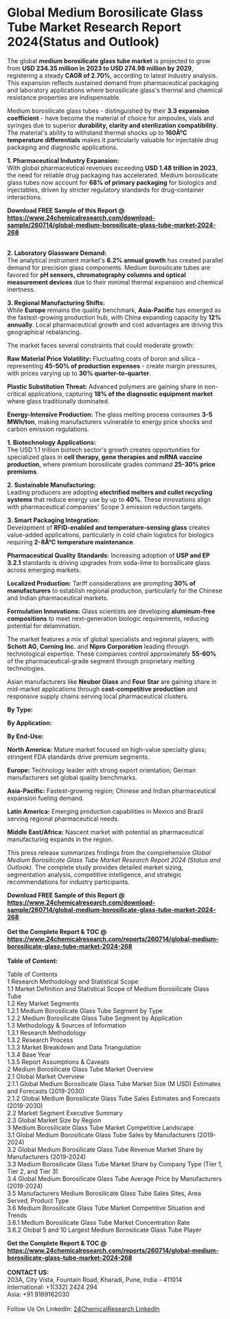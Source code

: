 <h1>Global Medium Borosilicate Glass Tube Market Research Report 2024(Status and Outlook)</h1><p>The global <strong>medium borosilicate glass tube market</strong> is projected to grow from <strong>USD 234.35 million in 2023 to USD 274.98 million by 2029</strong>, registering a steady <strong>CAGR of 2.70%</strong>, according to latest industry analysis. This expansion reflects sustained demand from pharmaceutical packaging and laboratory applications where borosilicate glass's thermal and chemical resistance properties are indispensable.</p><p>Medium borosilicate glass tubes - distinguished by their <strong>3.3 expansion coefficient</strong> - have become the material of choice for ampoules, vials and syringes due to superior <strong>durability, clarity and sterilization compatibility</strong>. The material's ability to withstand thermal shocks up to <strong>160Â°C temperature differentials</strong> makes it particularly valuable for injectable drug packaging and diagnostic applications.</p><p><strong>1. Pharmaceutical Industry Expansion:</strong><br>
With global pharmaceutical revenues exceeding <strong>USD 1.48 trillion in 2023</strong>, the need for reliable drug packaging has accelerated. Medium borosilicate glass tubes now account for <strong>68% of primary packaging</strong> for biologics and injectables, driven by stricter regulatory standards for drug-container interactions.</p><div><b>Download FREE Sample of this Report @ 
            <a href="https://www.24chemicalresearch.com/download-sample/260714/global-medium-borosilicate-glass-tube-market-2024-268">
            https://www.24chemicalresearch.com/download-sample/260714/global-medium-borosilicate-glass-tube-market-2024-268</a></b></div><br><p><strong>2. Laboratory Glassware Demand:</strong><br>
The analytical instrument market's <strong>6.2% annual growth</strong> has created parallel demand for precision glass components. Medium borosilicate tubes are favored for <strong>pH sensors, chromatography columns and optical measurement devices</strong> due to their minimal thermal expansion and chemical inertness.</p><p><strong>3. Regional Manufacturing Shifts:</strong><br>
While <strong>Europe</strong> remains the quality benchmark, <strong>Asia-Pacific</strong> has emerged as the fastest-growing production hub, with China expanding capacity by <strong>12% annually</strong>. Local pharmaceutical growth and cost advantages are driving this geographical rebalancing.</p><p>The market faces several constraints that could moderate growth:</p><p><strong>Raw Material Price Volatility:</strong> Fluctuating costs of boron and silica - representing <strong>45-50% of production expenses</strong> - create margin pressures, with prices varying up to <strong>30% quarter-to-quarter</strong>.</p><p><strong>Plastic Substitution Threat:</strong> Advanced polymers are gaining share in non-critical applications, capturing <strong>18% of the diagnostic equipment market</strong> where glass traditionally dominated.</p><p><strong>Energy-Intensive Production:</strong> The glass melting process consumes <strong>3-5 MWh/ton</strong>, making manufacturers vulnerable to energy price shocks and carbon emission regulations.</p><p><strong>1. Biotechnology Applications:</strong><br>
The USD 1.1 trillion biotech sector's growth creates opportunities for specialized glass in <strong>cell therapy, gene therapies and mRNA vaccine production</strong>, where premium borosilicate grades command <strong>25-30% price premiums</strong>.</p><p><strong>2. Sustainable Manufacturing:</strong><br>
Leading producers are adopting <strong>electrified melters and cullet recycling systems</strong> that reduce energy use by up to <strong>40%</strong>. These innovations align with pharmaceutical companies' Scope 3 emission reduction targets.</p><p><strong>3. Smart Packaging Integration:</strong><br>
Development of <strong>RFID-enabled and temperature-sensing glass</strong> creates value-added applications, particularly in cold chain logistics for biologics requiring <strong>2-8Â°C temperature maintenance</strong>.</p><p><strong>Pharmaceutical Quality Standards:</strong> Increasing adoption of <strong>USP and EP 3.2.1</strong> standards is driving upgrades from soda-lime to borosilicate glass across emerging markets.</p><p><strong>Localized Production:</strong> Tariff considerations are prompting <strong>30% of manufacturers</strong> to establish regional production, particularly for the Chinese and Indian pharmaceutical markets.</p><p><strong>Formulation Innovations:</strong> Glass scientists are developing <strong>aluminum-free compositions</strong> to meet next-generation biologic requirements, reducing potential for delamination.</p><p>The market features a mix of global specialists and regional players, with <strong>Schott AG, Corning Inc.</strong> and <strong>Nipro Corporation</strong> leading through technological expertise. These companies control approximately <strong>55-60%</strong> of the pharmaceutical-grade segment through proprietary melting technologies.</p><p>Asian manufacturers like <strong>Neubor Glass</strong> and <strong>Four Star</strong> are gaining share in mid-market applications through <strong>cost-competitive production</strong> and responsive supply chains serving local pharmaceutical clusters.</p><p><strong>By Type:</strong></p><p><strong>By Application:</strong></p><p><strong>By End-Use:</strong></p><p><strong>North America:</strong> Mature market focused on high-value specialty glass; stringent FDA standards drive premium segments.</p><p><strong>Europe:</strong> Technology leader with strong export orientation; German manufacturers set global quality benchmarks.</p><p><strong>Asia-Pacific:</strong> Fastest-growing region; Chinese and Indian pharmaceutical expansion fueling demand.</p><p><strong>Latin America:</strong> Emerging production capabilities in Mexico and Brazil serving regional pharmaceutical needs.</p><p><strong>Middle East/Africa:</strong> Nascent market with potential as pharmaceutical manufacturing expands in the region.</p><p>This press release summarizes findings from the comprehensive <em>Global Medium Borosilicate Glass Tube Market Research Report 2024 (Status and Outlook)</em>. The complete study provides detailed market sizing, segmentation analysis, competitive intelligence, and strategic recommendations for industry participants.</p><div><b>Download FREE Sample of this Report @ 
            <a href="https://www.24chemicalresearch.com/download-sample/260714/global-medium-borosilicate-glass-tube-market-2024-268">
            https://www.24chemicalresearch.com/download-sample/260714/global-medium-borosilicate-glass-tube-market-2024-268</a></b></div><br><div><b>Get the Complete Report & TOC @ 
            <a href="https://www.24chemicalresearch.com/reports/260714/global-medium-borosilicate-glass-tube-market-2024-268">
            https://www.24chemicalresearch.com/reports/260714/global-medium-borosilicate-glass-tube-market-2024-268</a></b></div><br>
            <b>Table of Content:</b><p>Table of Contents<br />
1 Research Methodology and Statistical Scope<br />
1.1 Market Definition and Statistical Scope of Medium Borosilicate Glass Tube<br />
1.2 Key Market Segments<br />
1.2.1 Medium Borosilicate Glass Tube Segment by Type<br />
1.2.2 Medium Borosilicate Glass Tube Segment by Application<br />
1.3 Methodology & Sources of Information<br />
1.3.1 Research Methodology<br />
1.3.2 Research Process<br />
1.3.3 Market Breakdown and Data Triangulation<br />
1.3.4 Base Year<br />
1.3.5 Report Assumptions & Caveats<br />
2 Medium Borosilicate Glass Tube Market Overview<br />
2.1 Global Market Overview<br />
2.1.1 Global Medium Borosilicate Glass Tube Market Size (M USD) Estimates and Forecasts (2019-2030)<br />
2.1.2 Global Medium Borosilicate Glass Tube Sales Estimates and Forecasts (2019-2030)<br />
2.2 Market Segment Executive Summary<br />
2.3 Global Market Size by Region<br />
3 Medium Borosilicate Glass Tube Market Competitive Landscape<br />
3.1 Global Medium Borosilicate Glass Tube Sales by Manufacturers (2019-2024)<br />
3.2 Global Medium Borosilicate Glass Tube Revenue Market Share by Manufacturers (2019-2024)<br />
3.3 Medium Borosilicate Glass Tube Market Share by Company Type (Tier 1, Tier 2, and Tier 3)<br />
3.4 Global Medium Borosilicate Glass Tube Average Price by Manufacturers (2019-2024)<br />
3.5 Manufacturers Medium Borosilicate Glass Tube Sales Sites, Area Served, Product Type<br />
3.6 Medium Borosilicate Glass Tube Market Competitive Situation and Trends<br />
3.6.1 Medium Borosilicate Glass Tube Market Concentration Rate<br />
3.6.2 Global 5 and 10 Largest Medium Borosilicate Glass Tube Player</p><div><b>Get the Complete Report & TOC @ 
            <a href="https://www.24chemicalresearch.com/reports/260714/global-medium-borosilicate-glass-tube-market-2024-268">
            https://www.24chemicalresearch.com/reports/260714/global-medium-borosilicate-glass-tube-market-2024-268</a></b></div><br><b>CONTACT US:</b><br>
            203A, City Vista, Fountain Road, Kharadi, Pune, India - 411014<br>
            International: +1(332) 2424 294<br>
            Asia: +91 9169162030 <br><br>
            Follow Us On LinkedIn: <a href="https://www.linkedin.com/company/24chemicalresearch/">24ChemicalResearch LinkedIn</a>